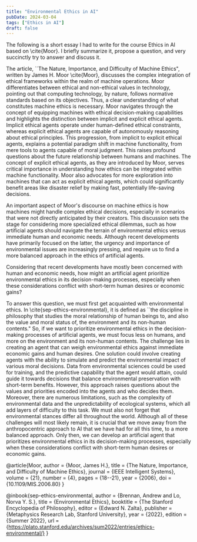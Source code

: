 ```yaml
---
title: "Environmental Ethics in AI"
pubDate: 2024-03-04
tags: ["Ethics in AI"]
draft: false
---
```


The following is a short essay I had to write for the course Ethics in AI based on \cite{Moor}. I briefly summarize it, propose a question, and very succinctly try to answer and discuss it.

The article, ``The Nature, Importance, and Difficulty of Machine Ethics", written by James H. Moor \cite{Moor}, discusses the complex integration of ethical frameworks within the realm of machine operations. Moor differentiates between ethical and non-ethical values in technology, pointing out that computing technology, by nature, follows normative standards based on its objectives. Thus, a clear understanding of what constitutes machine ethics is necessary. Moor navigates through the concept of equipping machines with ethical decision-making capabilities and highlights the distinction between implicit and explicit ethical agents. Implicit ethical agents operate under human-defined ethical constraints, whereas explicit ethical agents are capable of autonomously reasoning about ethical principles. This progression, from implicit to explicit ethical agents, explains a potential paradigm shift in machine functionality, from mere tools to agents capable of moral judgment. This raises profound questions about the future relationship between humans and machines. The concept of explicit ethical agents, as they are introduced by Moor, serves critical importance in understanding how ethics can be integrated within machine functionality. Moor also advocates for more exploration into machines that can act as explicit ethical agents, which could significantly benefit areas like disaster relief by making fast, potentially life-saving decisions.

An important aspect of Moor's discourse on machine ethics is how machines might handle complex ethical decisions, especially in scenarios that were not directly anticipated by their creators. This discussion sets the stage for considering more specialized ethical dilemmas, such as how artificial agents should navigate the terrain of environmental ethics versus immediate human and economic needs. Although recent developments have primarily focused on the latter, the urgency and importance of environmental issues are increasingly pressing, and require us to find a more balanced approach in the ethics of artificial agents.

Considering that recent developments have mostly been concerned with human and economic needs, how might an artificial agent prioritize environmental ethics in its decision-making processes, especially when these considerations conflict with short-term human desires or economic gains?

To answer this question, we must first get acquainted with environmental ethics. In \cite{sep-ethics-environmental}, it is defined as ``the discipline in philosophy that studies the moral relationship of human beings to, and also the value and moral status of, the environment and its non-human contents." So, if we want to prioritize environmental ethics in the decision-making processes of artificial agents, we must focus less on humans, and more on the environment and its non-human contents. The challenge lies in creating an agent that can weigh environmental ethics against immediate economic gains and human desires. One solution could involve creating agents with the ability to simulate and predict the environmental impact of various moral decisions. Data from environmental sciences could be used for training, and the predictive capability that the agent would attain, could guide it towards decisions that balance environmental preservation with short-term benefits. However, this approach raises questions about the values and priorities encoded into the agents and who decides them. Moreover, there are numerous limitations, such as the complexity of environmental data and the unpredictability of ecological systems, which all add layers of difficulty to this task. We must also not forget that environmental stances differ all throughout the world. Although all of these challenges will most likely remain, it is crucial that we move away from the anthropocentric approach to AI that we have had for all this time, to a more balanced approach. Only then, we can develop an artificial agent that prioritizes environmental ethics in its decision-making processes, especially when these considerations conflict with short-term human desires or economic gains.

@article{Moor,
  author = {Moor, James H.},
  title = {The Nature, Importance, and Difficulty of Machine Ethics},
  journal = {IEEE Intelligent Systems},
  volume = {21},
  number = {4},
  pages = {18--21},
  year = {2006},
  doi = {10.1109/MIS.2006.80}
}

@inbook{sep-ethics-environmental,
  author = {Brennan, Andrew and Lo, Norva Y. S.},
  title = {Environmental Ethics},
  booktitle = {The Stanford Encyclopedia of Philosophy},
  editor = {Edward N. Zalta},
  publisher = {Metaphysics Research Lab, Stanford University},
  year = {2022},
  edition = {Summer 2022},
  url = {https://plato.stanford.edu/archives/sum2022/entries/ethics-environmental/}
}
